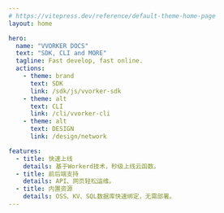 ```yaml
---
# https://vitepress.dev/reference/default-theme-home-page
layout: home

hero:
  name: "VVORKER DOCS"
  text: "SDK, CLI and MORE"
  tagline: Fast develop, fast online.
  actions:
    - theme: brand
      text: SDK
      link: /sdk/js/vvorker-sdk
    - theme: alt
      text: CLI
      link: /cli/vvorker-cli
    - theme: alt
      text: DESIGN
      link: /design/network

features:
  - title: 快速上线
    details: 基于Workerd技术，秒级上线云函数。
  - title: 前后端支持
    details: API、网页轻松运维。
  - title: 内置资源
    details: OSS、KV、SQL数据库快速绑定，无需部署。
---
```


